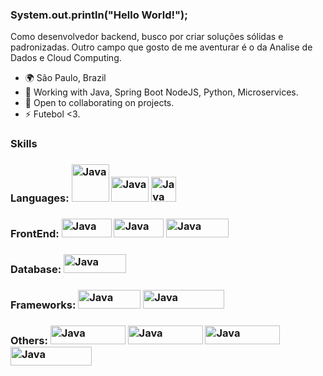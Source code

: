 ### System.out.println("Hello World!");

Como desenvolvedor backend, busco por criar soluções sólidas e padronizadas.
Outro campo que gosto de me aventurar é o da Analise de Dados e Cloud Computing.

* 🌍  São Paulo, Brazil
* 🧠  Working with Java, Spring Boot NodeJS, Python, Microservices.
* 🤝  Open to collaborating on projects.
* ⚡  Futebol <3.

### Skills



### Languages: <img src="https://github.com/jrmoraesdani/jrmoraesdani/assets/143551318/7e42bf1a-60ee-449f-8d4f-b5f95ed2c0d7" width="60" height="60" alt="Java" /> <img src="https://upload.wikimedia.org/wikipedia/commons/thumb/d/d9/Node.js_logo.svg/2560px-Node.js_logo.svg.png" width="60" height="40" alt="Java" /> <img src="https://cdn-icons-png.flaticon.com/512/5968/5968350.png" width="40" height="40" alt="Java" />

### FrontEnd: <img src="https://img.shields.io/badge/HTML5-E34F26?style=for-the-badge&logo=html5&logoColor=white" width="80" height="30" alt="Java" /> <img src="https://img.shields.io/badge/CSS3-1572B6?style=for-the-badge&logo=css3&logoColor=white" width="80" height="30" alt="Java" /> <img src="https://img.shields.io/badge/Bootstrap-563D7C?style=for-the-badge&logo=bootstrap&logoColor=white" width="100" height="30" alt="Java" />

### Database: <img src="https://img.shields.io/badge/MySQL-005C84?style=for-the-badge&logo=mysql&logoColor=white" width="100" height="30" alt="Java" />

### Frameworks: <img src="https://img.shields.io/badge/Spring-6DB33F?style=for-the-badge&logo=spring&logoColor=white" width="100" height="30" alt="Java" /> <img src="https://img.shields.io/badge/Express%20js-ff0000?style=for-the-badge&logo=express&logoColor=white" width="130" height="30" alt="Java" />

### Others: <img src="https://img.shields.io/badge/Postman-FF6C37?style=for-the-badge&logo=Postman&logoColor=white" width="120" height="30" alt="Java" /> <img src="https://img.shields.io/badge/GraphQl-E10098?style=for-the-badge&logo=graphql&logoColor=white" width="120" height="30" alt="Java" /> <img src="https://img.shields.io/badge/apache_maven-C71A36?style=for-the-badge&logo=apachemaven&logoColor=white" width="120" height="30" alt="Java" /> <img src="https://img.shields.io/badge/Spring_Boot-F2F4F9?style=for-the-badge&logo=spring-boot" width="130" height="30" alt="Java" />


